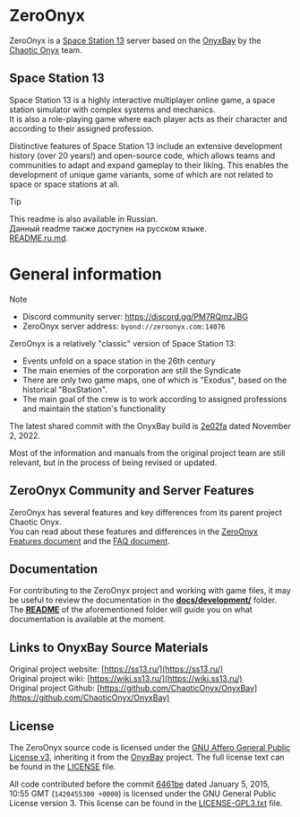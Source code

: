 # ZeroOnyx
ZeroOnyx is a [Space Station 13](https://spacestation13.com/) server based on the [OnyxBay](https://github.com/ChaoticOnyx/OnyxBay) by the [Chaotic Onyx](https://github.com/ChaoticOnyx) team.

## Space Station 13
Space Station 13 is a highly interactive multiplayer online game, a space station simulator with complex systems and mechanics.  
It is also a role-playing game where each player acts as their character and according to their assigned profession.

Distinctive features of Space Station 13 include an extensive development history (over 20 years!) and open-source code, which allows teams and communities to adapt and expand gameplay to their liking.
This enables the development of unique game variants, some of which are not related to space or space stations at all.

> [!TIP]  
> This readme is also available in Russian.  
> Данный readme также доступен на русском языке.  
> [README.ru.md](https://github.com/ZeroHubProjects/ZeroOnyx/blob/docs/readme-server-overview-update/README.ru.md).

# General information
> [!NOTE]  
> - Discord community server: https://discord.gg/PM7RQmzJBG
> - ZeroOnyx server address: `byond://zeroonyx.com:14076`

ZeroOnyx is a relatively "classic" version of Space Station 13:
- Events unfold on a space station in the 26th century
- The main enemies of the corporation are still the Syndicate
- There are only two game maps, one of which is "Exodus", based on the historical "BoxStation".
- The main goal of the crew is to work according to assigned professions and maintain the station's functionality

The latest shared commit with the OnyxBay build is [2e02fa](https://github.com/ZeroHubProjects/ZeroOnyx/commit/2e02fad116f279105439f03593ba9ea9720bd5d8) dated November 2, 2022.

Most of the information and manuals from the original project team are still relevant, but in the process of being revised or updated.

## ZeroOnyx Community and Server Features
ZeroOnyx has several features and key differences from its parent project Chaotic Onyx.  
You can read about these features and differences in the [ZeroOnyx Features document](https://github.com/ZeroHubProjects/ZeroOnyx/blob/docs/readme-server-overview-update/docs/about_zeroonyx/about-zeroonyx.en.md) and the [FAQ document](https://github.com/ZeroHubProjects/ZeroOnyx/blob/docs/readme-server-overview-update/docs/about_zeroonyx/faq-zeroonyx.en.md).

## Documentation
For contributing to the ZeroOnyx project and working with game files, it may be useful to review the documentation in the **[docs/development/](https://github.com/ZeroHubProjects/ZeroOnyx/tree/docs/readme-server-overview-update/docs/development)** folder.  
The **[README](https://github.com/ZeroHubProjects/ZeroOnyx/blob/docs/readme-server-overview-update/docs/development/README.en.md)** of the aforementioned folder will guide you on what documentation is available at the moment.

## Links to OnyxBay Source Materials
Original project website: [https://ss13.ru/](https://ss13.ru/)  
Original project wiki: [https://wiki.ss13.ru/](https://wiki.ss13.ru/)  
Original project Github: [https://github.com/ChaoticOnyx/OnyxBay](https://github.com/ChaoticOnyx/OnyxBay)

## License

The ZeroOnyx source code is licensed under the [GNU Affero General Public License v3](http://www.gnu.org/licenses/agpl.html), inheriting it from the [OnyxBay](https://github.com/ChaoticOnyx/OnyxBay/blob/dev/LICENSE) project. The full license text can be found in the [LICENSE](https://github.com/ZeroHubProjects/ZeroOnyx/blob/master/LICENSE.txt) file.

All code contributed before the commit [6461be](https://github.com/ZeroHubProjects/ZeroOnyx/commit/6461beaf587de4e35fff02efdb7708e61ce43ed8) dated January 5, 2015, 10:55 GMT (`1420455300 +0000`) is licensed under the GNU General Public License version 3. This license can be found in the [LICENSE-GPL3.txt](https://github.com/ZeroHubProjects/ZeroOnyx/blob/master/docs/LICENSE-GPL3.txt) file.
